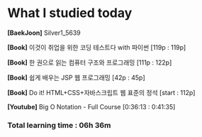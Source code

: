 <h1>What I studied today</h1>

<strong>[BaekJoon]</strong> Silver1_5639

<strong>[Book]</strong> 이것이 취업을 위한 코딩 테스트다 with 파이썬 [119p : 119p]

<strong>[Book]</strong> 한 권으로 읽는 컴퓨터 구조와 프로그래밍 [111p : 122p]

<strong>[Book]</strong> 쉽게 배우는 JSP 웹 프로그래밍 [42p : 45p]

<strong>[Book]</strong> Do it! HTML+CSS+자바스크립트 웹 표준의 정석 [start : 112p]

<strong>[Youtube]</strong> Big O Notation - Full Course [0:36:13 : 0:41:35]

<h3>Total learning time : 06h 36m</h3>


